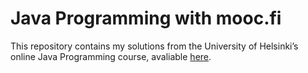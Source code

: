 # Java Programming with mooc.fi
This repository contains my solutions from the University of Helsinki’s online Java Programming course, avaliable [here](https://java-programming.mooc.fi/).
